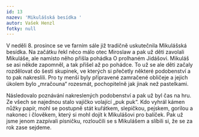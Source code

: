 ```yaml
---
id: 13
nazev: 'Mikulášská besídka '
autor: Vašek Henzl
fotky: null
---
```

V neděli 8. prosince se ve farním sále již tradičně uskutečnila Mikulášská besídka. Na začátku řekl něco málo otec Miroslaw a pak už děti zavolali Mikuláše, ale namísto něho přišla pohádka O prolhaném Jidášovi. Mikuláš se asi někde zapomněl, a tak přišel až po pohádce. To už se ale děti začaly rozdělovat do šesti skupinek, ve kterých si přečetly některé podobenství a to pak nakreslili. Pro ty menší byly připravené zamračené obličeje a jejich úkolem bylo „mračouna“ rozesmát, pochopitelně jak jinak než pastelkami. 
<p>
Následovalo poznávání nakreslených podobenství a pak už byl čas na hru. Ze všech se najednou stalo vajíčko volající „puk puk“. Kdo vyhrál kámen nůžky papír, mohl se postupně stát kuřátkem, slepičkou, pejskem, gorilou a nakonec i člověkem, který si mohl dojít k Mikulášovi pro balíček. Pak už jsme jenom zazpívali písničku, rozloučili se s Mikulášem a slíbili si, že se za rok zase sejdeme. 
